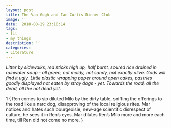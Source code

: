 ```yaml
---
layout: post
title: The Van Gogh and Ian Curtis Dinner Club
image: ''
date:  2018-08-29 23:10:14
tags:
- lit
- my things
description: ‘’
categories:
- Literature
---
```

_Litter by sidewalks, red sticks high up, half burnt, soured rice drained in rainwater soup - all green, not moldy, not sandy, not exactly alive. Gods will find it ugly. Little plastic wrapping paper around open cakes, pastries goodly displayed not eaten by stray dogs - yet. Towards the road, all the dead, all the not dead yet._

1 { Ren comes to sip diluted Milo by the dirty table, sniffing the offerings to the road like a narc dog, disapproving of the local religious rites. Mar notices and hates such bourgeoisie, new-age scientific disrespect of culture, he sees it in Ren’s eyes. Mar dilutes Ren’s Milo more and more each time, till Ren did not come no more. }